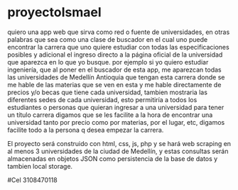 # proyectoIsmael
quiero una app web que sirva como red o fuente de universidades, en otras palabras que sea como una clase de buscador en el cual uno puede encontrar la carrera que uno quiere estudiar con todas las especificaciones posibles y adicional el ingreso directo a la página oficial de la universidad que aparezca en lo que yo busque. 
por ejemplo si yo quiero estudiar ingeniería, que al poner en el buscador de esta app, me aparezcan todas las universidades de Medellín Antioquia que tengan esta carrera donde se me hable de las materias que se ven en esta y me hable directamente de precios y/o becas que tiene cada universidad, tambien mostraria las diferentes sedes de cada universidad, esto permitiría a todos los estudiantes o personas que quieran ingresar a una universidad para tener un título carrera digamos que se les facilite a la hora de encontrar una universidad tanto por precio como por materias, por el lugar, etc,  digamos facilite todo a la persona q desea empezar la carrera.

El proyecto será construido con html, css, js, php y se hará web scraping en al menos 3 universidades de la ciudad de Medellín, y estas consultas serán almacenadas en objetos JSON como persistencia de la base de datos y tambien local storage.

#Cel 3108470118 
